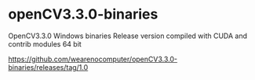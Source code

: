 # openCV3.3.0-binaries
OpenCV3.3.0 Windows binaries Release version compiled with CUDA and contrib modules 64 bit


https://github.com/wearenocomputer/openCV3.3.0-binaries/releases/tag/1.0
